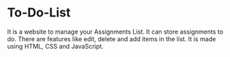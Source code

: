 # To-Do-List
It is a website to manage your Assignments List.
It can store assignments to do.
There are features like edit, delete and add items in the list.
It is made using HTML, CSS and JavaScript.
